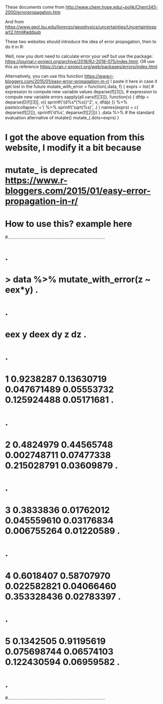 These documents come from http://www.chem.hope.edu/~polik/Chem345-2000/errorpropagation.htm

And from https://www.geol.lsu.edu/jlorenzo/geophysics/uncertainties/Uncertaintiespart2.html#addsub

These two websites should introduce the idea of error propogation, then to do it in R: 

Well, now you dont need to calculate error your self but use the package: https://journal.r-project.org/archive/2018/RJ-2018-075/index.html; OR use this as reference https://cran.r-project.org/web/packages/errors/index.html

Alternatively, you can use this function https://www.r-bloggers.com/2015/01/easy-error-propagation-in-r/
I paste it here in case it get lost in the future
mutate_with_error = function(.data, f) {
  exprs = list(
      # expression to compute new variable values
      deparse(f[[3]]),
      # expression to compute new variable errors
      sapply(all.vars(f[[3]]), function(v) {
        dfdp = deparse(D(f[[3]], v))
        sprintf('(d%s*(%s))^2', v, dfdp)
      }) %>%
        paste(collapse='+') %>%
        sprintf('sqrt(%s)', .)
  )
  names(exprs) = c(
    deparse(f[[2]]),
    sprintf('d%s', deparse(f[[2]]))
  )
  .data %>%
    # the standard evaluation alternative of mutate()
    mutate_(.dots=exprs)
}


#  I got the above equation from this website, I modify it a bit because        
#  mutate_ is deprecated https://www.r-bloggers.com/2015/01/easy-error-propagation-in-r/                                                       
# How to use this? example here

#...............................................................................
#                                                                              .
#  > data %>% mutate_with_error(z ~ eex*y)                                     .
#                                                                              .
#          eex          y        deex         dy           z         dz        .
#                                                                              .
#  1 0.9238287 0.13630719 0.047671489 0.05553732 0.125924488 0.05171681        .
#                                                                              .
#  2 0.4824979 0.44565748 0.002748711 0.07477338 0.215028791 0.03609879        .
#                                                                              .
#  3 0.3833836 0.01762012 0.045559610 0.03176834 0.006755264 0.01220589        .
#                                                                              .
#  4 0.6018407 0.58707970 0.022582821 0.04066460 0.353328436 0.02783397        .
#                                                                              .
#  5 0.1342505 0.91195619 0.075698744 0.06574103 0.122430594 0.06959582        .
#                                                                              .
#...............................................................................
